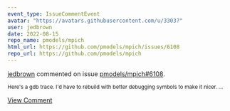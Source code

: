 ```yaml
---
event_type: IssueCommentEvent
avatar: "https://avatars.githubusercontent.com/u/3303?"
user: jedbrown
date: 2022-08-15
repo_name: pmodels/mpich
html_url: https://github.com/pmodels/mpich/issues/6108
repo_url: https://github.com/pmodels/mpich
---
```


<a href='https://github.com/jedbrown' target='_blank'>jedbrown</a> commented on issue <a href='https://github.com/pmodels/mpich/issues/6108' target='_blank'>pmodels/mpich#6108</a>.

<small>Here's a gdb trace. I'd have to rebuild with better debugging symbols to make it nicer....</small>

<a href='https://github.com/pmodels/mpich/issues/6108' target='_blank'>View Comment</a>